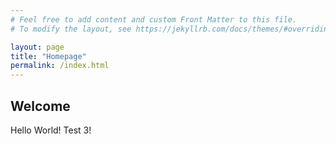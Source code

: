 ```yaml
---
# Feel free to add content and custom Front Matter to this file.
# To modify the layout, see https://jekyllrb.com/docs/themes/#overriding-theme-defaults

layout: page
title: "Homepage"
permalink: /index.html
---
```


## Welcome

Hello World! Test 3!

